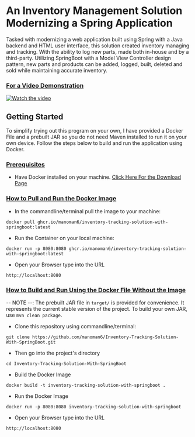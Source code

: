 # An Inventory Management Solution Modernizing a Spring Application

Tasked with modernizing a web application built using Spring with a Java backend and HTML user interface, this solution created inventory managing and tracking. With the ability to log new parts, made both in-house and by a third-party. Utilizing SpringBoot with a Model View Controller design pattern, new parts and products can be added, logged, built, deleted and sold while maintaining accurate inventory.

### <ins>For a Video Demonstration</ins>
[![Watch the video](https://youtu.be/runqWnv14rU/0.png)](https://youtu.be/runqWnv14rU)


## Getting Started
To simplify trying out this program on your own, I have provided a Docker File and a prebuilt JAR so you do not need Maven installed to run it on your own device. Follow the steps below to build and run the application using Docker.

### <ins>Prerequisites</ins>
* Have Docker installed on your machine. [Click Here For the Download Page](https://www.docker.com/products/docker-desktop/)


### <ins>How to Pull and Run the Docker Image</ins>
* In the commandline/terminal pull the image to your machine:
```commandline/terminal
docker pull ghcr.io/manoman6/inventory-tracking-solution-with-springboot:latest
```
* Run the Container on your local machine:
```commandline/terminal
docker run -p 8080:8080 ghcr.io/manoman6/inventory-tracking-solution-with-springboot:latest
```
* Open your Browser type into the URL
```URL Bar
http://localhost:8080
```

### <ins>How to Build and Run Using the Docker File Without the Image</ins>
-- NOTE --: The prebuilt JAR file in `target/` is provided for convenience. It represents the current stable version of the project. To build your own JAR, use `mvn clean package`.
* Clone this repository using commandline/terminal:
```commandline/terminal
git clone https://github.com/manoman6/Inventory-Tracking-Solution-With-SpringBoot.git
```
  * Then go into the project's directory
```commandline/terminal
cd Inventory-Tracking-Solution-With-SpringBoot
```
* Build the Docker Image
```commandline/terminal
docker build -t inventory-tracking-solution-with-springboot .
```
* Run the Docker Image
```commandline/terminal
docker run -p 8080:8080 inventory-tracking-solution-with-springboot
```
* Open your Browser type into the URL
```URL Bar
http://localhost:8080
```